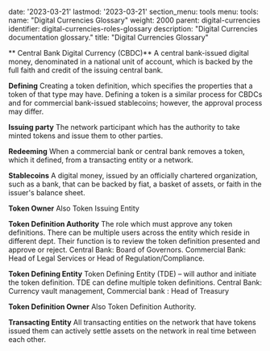  
date: '2023-03-21'
lastmod: '2023-03-21'
section_menu: tools
menu:
  tools:
    name: "Digital Currencies Glossary"
    weight: 2000
    parent: digital-currencies
    identifier: digital-currencies-roles-glossary
    description: "Digital Currencies documentation glossary."
title: "Digital Currencies Glossary"
 

** Central Bank Digital Currency (CBDC)** A central bank-issued digital money, denominated in a national unit of account, which is backed by the full faith and credit of the issuing central bank.

**Defining** Creating a token definition, which specifies the properties that a token of that type may have. Defining a token is a similar process for CBDCs and for commercial bank-issued stablecoins; however, the approval process may differ.

**Issuing party** The network participant which has the authority to take minted tokens and issue them to other parties.

**Redeeming** When a commercial bank or central bank removes a token, which it defined, from a transacting entity or a network.

**Stablecoins** A digital money, issued by an officially chartered organization, such as a bank, that can be backed by fiat, a basket of assets, or faith in the issuer's balance sheet.

**Token Owner** Also Token Issuing Entity

**Token Definition Authority** The role which must approve  any token definitions. There can be multiple users across the entity which reside in different dept. Their function is to review the token definition presented and approve or reject. Central Bank: Board of Governors. Commercial Bank: Head of Legal Services or Head of Regulation/Compliance.



**Token Defining Entity** Token Defining Entity (TDE) – will author and initiate the token definition. TDE can define multiple token definitions. Central Bank: Currency vault management, Commercial bank : Head of Treasury

**Token Definition Owner** Also Token Definition Authority. 

**Transacting Entity** All transacting entities on the network that have tokens issued them can actively settle assets on the network in real time between each other.

 